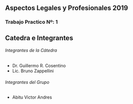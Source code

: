 ## Aspectos Legales y Profesionales 2019
### Trabajo Practico Nº: 1

Catedra e Integrantes
-----

###### Integrantes de la Cátedra
- Dr. Guillermo R. Cosentino
-  Lic. Bruno Zappellini

###### Integrantes del Grupo
- Abitu Victor Andres